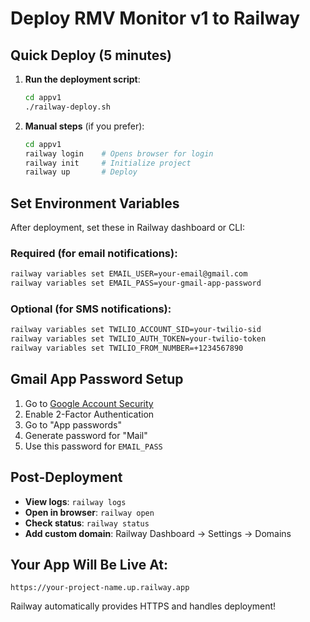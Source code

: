 # Deploy RMV Monitor v1 to Railway

## Quick Deploy (5 minutes)

1. **Run the deployment script**:
   ```bash
   cd appv1
   ./railway-deploy.sh
   ```

2. **Manual steps** (if you prefer):
   ```bash
   cd appv1
   railway login    # Opens browser for login
   railway init     # Initialize project
   railway up       # Deploy
   ```

## Set Environment Variables

After deployment, set these in Railway dashboard or CLI:

### Required (for email notifications):
```bash
railway variables set EMAIL_USER=your-email@gmail.com
railway variables set EMAIL_PASS=your-gmail-app-password
```

### Optional (for SMS notifications):
```bash
railway variables set TWILIO_ACCOUNT_SID=your-twilio-sid
railway variables set TWILIO_AUTH_TOKEN=your-twilio-token  
railway variables set TWILIO_FROM_NUMBER=+1234567890
```

## Gmail App Password Setup

1. Go to [Google Account Security](https://myaccount.google.com/security)
2. Enable 2-Factor Authentication
3. Go to "App passwords"
4. Generate password for "Mail"
5. Use this password for `EMAIL_PASS`

## Post-Deployment

- **View logs**: `railway logs`
- **Open in browser**: `railway open`
- **Check status**: `railway status`
- **Add custom domain**: Railway Dashboard → Settings → Domains

## Your App Will Be Live At:
`https://your-project-name.up.railway.app`

Railway automatically provides HTTPS and handles deployment!